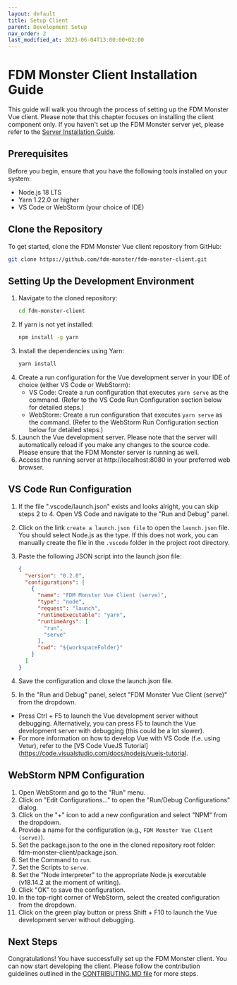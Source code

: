 ```yaml
---
layout: default
title: Setup Client
parent: Development Setup
nav_order: 2
last_modified_at: 2023-06-04T13:00:00+02:00
---
```


# FDM Monster Client Installation Guide

This guide will walk you through the process of setting up the FDM Monster Vue client.
Please note that this chapter focuses on installing the client component only.
If you haven't set up the FDM Monster server yet, please refer to the [Server Installation Guide](./setup_server.md).

## Prerequisites

Before you begin, ensure that you have the following tools installed on your system:

- Node.js 18 LTS
- Yarn 1.22.0 or higher
- VS Code or WebStorm (your choice of IDE)

## Clone the Repository

To get started, clone the FDM Monster Vue client repository from GitHub:

```bash
git clone https://github.com/fdm-monster/fdm-monster-client.git
```

## Setting Up the Development Environment

1) Navigate to the cloned repository:
    ```bash
    cd fdm-monster-client
    ```
2) If yarn is not yet installed:
   ```bash
   npm install -g yarn
   ```   
3) Install the dependencies using Yarn:
   ```bash
   yarn install
   ```
4) Create a run configuration for the Vue development server in your IDE of choice (either VS Code or WebStorm):
    - VS Code: Create a run configuration that executes `yarn serve` as the command. (Refer to the VS Code Run
      Configuration section below for detailed steps.)
    - WebStorm: Create a run configuration that executes `yarn serve` as the command. (Refer to the WebStorm
      Run Configuration section below for detailed steps.)
5) Launch the Vue development server. Please note that the server will automatically reload if you make any changes to
   the source code. Please ensure that the FDM Monster server is running as well.
6) Access the running server at http://localhost:8080 in your preferred web browser.

## VS Code Run Configuration

1) If the file ".vscode/launch.json" exists and looks alright, you can skip steps 2 to 4. Open VS Code and navigate to
   the "Run and Debug" panel.

2) Click on the link `create a launch.json file` to open the `launch.json` file. You should select Node.js as the type.
   If this does not work, you can manually create the file in the `.vscode` folder in the project root directory.

3) Paste the following JSON script into the launch.json file:
   ```json
   {
     "version": "0.2.0",
     "configurations": [
       {
         "name": "FDM Monster Vue Client (serve)",
         "type": "node",
         "request": "launch",
         "runtimeExecutable": "yarn",
         "runtimeArgs": [
           "run",
           "serve"
         ],
         "cwd": "${workspaceFolder}"
       }
     ]
   }
   ```

4) Save the configuration and close the launch.json file.

5) In the "Run and Debug" panel, select "FDM Monster Vue Client (serve)" from the dropdown.

- Press Ctrl + F5 to launch the Vue development server without debugging. Alternatively, you can press F5 to launch the
  Vue development server with debugging (this could be a lot slower).
- For more information on how to develop Vue with VS Code (f.e. using Vetur), refer to
  the [VS Code VueJS Tutorial](https://code.visualstudio.com/docs/nodejs/vuejs-tutorial.

## WebStorm NPM Configuration

1) Open WebStorm and go to the "Run" menu.
2) Click on "Edit Configurations..." to open the "Run/Debug Configurations" dialog.
3) Click on the "+" icon to add a new configuration and select "NPM" from the dropdown.
4) Provide a name for the configuration (e.g., `FDM Monster Vue Client (serve)`).
5) Set the package.json to the one in the cloned repository root folder: fdm-monster-client/package.json.
6) Set the Command to `run`.
7) Set the Scripts to `serve`.
8) Set the "Node interpreter" to the appropriate Node.js executable (v18.14.2 at the moment of writing).
9) Click "OK" to save the configuration.
10) In the top-right corner of WebStorm, select the created configuration from the dropdown.
11) Click on the green play button or press Shift + F10 to launch the Vue development server without debugging.

## Next Steps

Congratulations! You have successfully set up the FDM Monster client. You can now start developing the client.
Please follow the contribution guidelines outlined in
the [CONTRIBUTING.MD file](https://github.com/fdm-monster/fdm-monster/blob/develop/CONTRIBUTING.md) for more steps.
